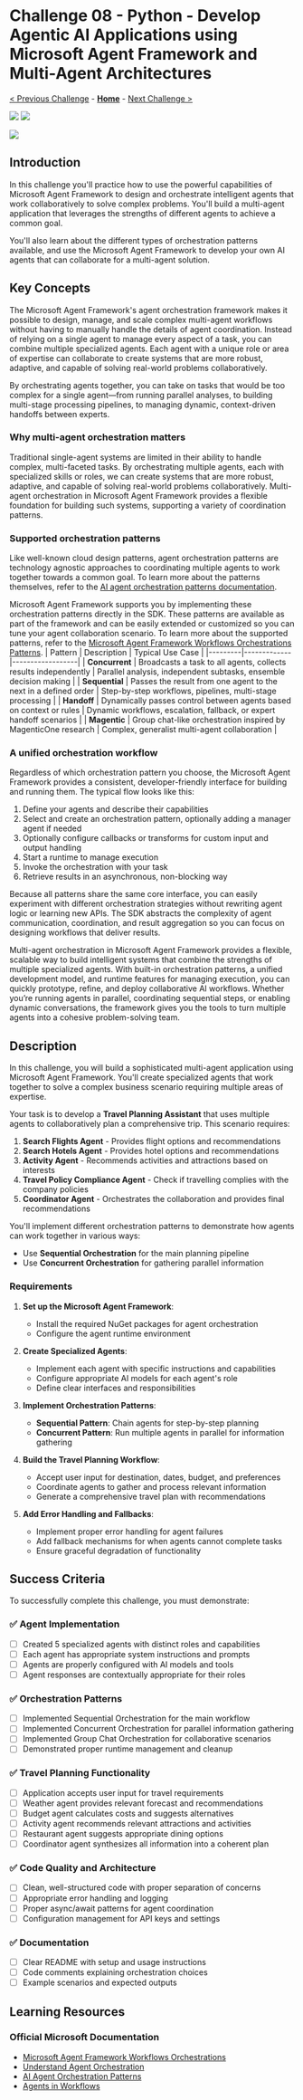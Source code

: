# Challenge 08 - Python - Develop Agentic AI Applications using Microsoft Agent Framework and Multi-Agent Architectures

[< Previous Challenge](./Challenge-07-python.md) - **[Home](../README.md)** - [Next Challenge >](./Challenge-09-python.md)

[![](https://img.shields.io/badge/C%20Sharp-lightgray)](Challenge-08-csharp.md)
[![](https://img.shields.io/badge/Python-blue)](Challenge-08-python.md)

![](https://img.shields.io/badge/Challenge%20Under%20Development-red)

## Introduction

In this challenge you'll practice how to use the powerful capabilities of Microsoft Agent Framework to design and orchestrate intelligent agents that work collaboratively to solve complex problems. You'll build a multi-agent application that leverages the strengths of different agents to achieve a common goal.

You'll also learn about the different types of orchestration patterns available, and use the Microsoft Agent Framework to develop your own AI agents that can collaborate for a multi-agent solution.

## Key Concepts

The Microsoft Agent Framework's agent orchestration framework makes it possible to design, manage, and scale complex multi-agent workflows without having to manually handle the details of agent coordination. Instead of relying on a single agent to manage every aspect of a task, you can combine multiple specialized agents. Each agent with a unique role or area of expertise can collaborate to create systems that are more robust, adaptive, and capable of solving real-world problems collaboratively.

By orchestrating agents together, you can take on tasks that would be too complex for a single agent—from running parallel analyses, to building multi-stage processing pipelines, to managing dynamic, context-driven handoffs between experts.

### Why multi-agent orchestration matters

Traditional single-agent systems are limited in their ability to handle complex, multi-faceted tasks. By orchestrating multiple agents, each with specialized skills or roles, we can create systems that are more robust, adaptive, and capable of solving real-world problems collaboratively. Multi-agent orchestration in Microsoft Agent Framework provides a flexible foundation for building such systems, supporting a variety of coordination patterns.

### Supported orchestration patterns

Like well-known cloud design patterns, agent orchestration patterns are technology agnostic approaches to coordinating multiple agents to work together towards a common goal. To learn more about the patterns themselves, refer to the [AI agent orchestration patterns documentation](https://learn.microsoft.com/en-us/azure/architecture/ai-ml/guide/ai-agent-design-patterns).

Microsoft Agent Framework supports you by implementing these orchestration patterns directly in the SDK. These patterns are available as part of the framework and can be easily extended or customized so you can tune your agent collaboration scenario.
To learn more about the supported patterns, refer to the [Microsoft Agent Framework Workflows Orchestrations Patterns](https://learn.microsoft.com/en-us/agent-framework/user-guide/workflows/orchestrations/overview).
| Pattern | Description | Typical Use Case |
|---------|-------------|------------------|
| **Concurrent** | Broadcasts a task to all agents, collects results independently | Parallel analysis, independent subtasks, ensemble decision making |
| **Sequential** | Passes the result from one agent to the next in a defined order | Step-by-step workflows, pipelines, multi-stage processing |
| **Handoff** | Dynamically passes control between agents based on context or rules | Dynamic workflows, escalation, fallback, or expert handoff scenarios |
   | **Magentic** | Group chat-like orchestration inspired by MagenticOne research | Complex, generalist multi-agent collaboration |

### A unified orchestration workflow

Regardless of which orchestration pattern you choose, the Microsoft Agent Framework  provides a consistent, developer-friendly interface for building and running them. The typical flow looks like this:

1. Define your agents and describe their capabilities
2. Select and create an orchestration pattern, optionally adding a manager agent if needed
3. Optionally configure callbacks or transforms for custom input and output handling
4. Start a runtime to manage execution
5. Invoke the orchestration with your task
6. Retrieve results in an asynchronous, non-blocking way

Because all patterns share the same core interface, you can easily experiment with different orchestration strategies without rewriting agent logic or learning new APIs. The SDK abstracts the complexity of agent communication, coordination, and result aggregation so you can focus on designing workflows that deliver results.

Multi-agent orchestration in Microsoft Agent Framework provides a flexible, scalable way to build intelligent systems that combine the strengths of multiple specialized agents. With built-in orchestration patterns, a unified development model, and runtime features for managing execution, you can quickly prototype, refine, and deploy collaborative AI workflows. Whether you’re running agents in parallel, coordinating sequential steps, or enabling dynamic conversations, the framework gives you the tools to turn multiple agents into a cohesive problem-solving team.

## Description

In this challenge, you will build a sophisticated multi-agent application using Microsoft Agent Framework. You'll create specialized agents that work together to solve a complex business scenario requiring multiple areas of expertise.

Your task is to develop a **Travel Planning Assistant** that uses multiple agents to collaboratively plan a comprehensive trip. This scenario requires:

1. **Search Flights Agent** - Provides flight options and recommendations
2. **Search Hotels Agent** - Provides hotel options and recommendations
3. **Activity Agent** - Recommends activities and attractions based on interests
4. **Travel Policy Compliance Agent** - Check if travelling complies with the company policies
4. **Coordinator Agent** - Orchestrates the collaboration and provides final recommendations

You'll implement different orchestration patterns to demonstrate how agents can work together in various ways:

- Use **Sequential Orchestration** for the main planning pipeline
- Use **Concurrent Orchestration** for gathering parallel information

### Requirements

1. **Set up the Microsoft Agent Framework**:
   - Install the required NuGet packages for agent orchestration
   - Configure the agent runtime environment

2. **Create Specialized Agents**:
   - Implement each agent with specific instructions and capabilities
   - Configure appropriate AI models for each agent's role
   - Define clear interfaces and responsibilities

3. **Implement Orchestration Patterns**:
   - **Sequential Pattern**: Chain agents for step-by-step planning
   - **Concurrent Pattern**: Run multiple agents in parallel for information gathering

4. **Build the Travel Planning Workflow**:
   - Accept user input for destination, dates, budget, and preferences
   - Coordinate agents to gather and process relevant information
   - Generate a comprehensive travel plan with recommendations

5. **Add Error Handling and Fallbacks**:
   - Implement proper error handling for agent failures
   - Add fallback mechanisms for when agents cannot complete tasks
   - Ensure graceful degradation of functionality

## Success Criteria

To successfully complete this challenge, you must demonstrate:

### ✅ **Agent Implementation**

- [ ] Created 5 specialized agents with distinct roles and capabilities
- [ ] Each agent has appropriate system instructions and prompts
- [ ] Agents are properly configured with AI models and tools
- [ ] Agent responses are contextually appropriate for their roles

### ✅ **Orchestration Patterns**

- [ ] Implemented Sequential Orchestration for the main workflow
- [ ] Implemented Concurrent Orchestration for parallel information gathering
- [ ] Implemented Group Chat Orchestration for collaborative scenarios
- [ ] Demonstrated proper runtime management and cleanup

### ✅ **Travel Planning Functionality**

- [ ] Application accepts user input for travel requirements
- [ ] Weather agent provides relevant forecast and recommendations
- [ ] Budget agent calculates costs and suggests alternatives
- [ ] Activity agent recommends relevant attractions and activities
- [ ] Restaurant agent suggests appropriate dining options
- [ ] Coordinator agent synthesizes all information into a coherent plan

### ✅ **Code Quality and Architecture**

- [ ] Clean, well-structured code with proper separation of concerns
- [ ] Appropriate error handling and logging
- [ ] Proper async/await patterns for agent coordination
- [ ] Configuration management for API keys and settings

### ✅ **Documentation**

- [ ] Clear README with setup and usage instructions
- [ ] Code comments explaining orchestration choices
- [ ] Example scenarios and expected outputs

## Learning Resources

### Official Microsoft Documentation

- [Microsoft Agent Framework Workflows Orchestrations](https://learn.microsoft.com/en-us/agent-framework/user-guide/workflows/orchestrations/overview)
- [Understand Agent Orchestration](https://learn.microsoft.com/en-us/training/modules/orchestrate-semantic-kernel-multi-agent-solution/3-understand-agent-orchestration)
- [AI Agent Orchestration Patterns](https://learn.microsoft.com/en-us/azure/architecture/ai-ml/guide/ai-agent-design-patterns)
- [Agents in Workflows](https://learn.microsoft.com/en-us/agent-framework/tutorials/workflows/agents-in-workflows?pivots=programming-language-csharp)